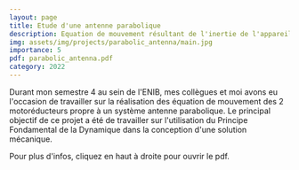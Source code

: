 ```yaml
---
layout: page
title: Etude d'une antenne parabolique
description: Equation de mouvement résultant de l'inertie de l'appareil
img: assets/img/projects/parabolic_antenna/main.jpg
importance: 5
pdf: parabolic_antenna.pdf
category: 2022
---
```

Durant mon semestre 4 au sein de l'ENIB, mes collègues et moi avons eu l'occasion de travailler sur la réalisation des équation de mouvement des 2 motoréducteurs propre à un système antenne parabolique. Le principal objectif de ce projet a été de travailler sur l'utilisation du Principe Fondamental de la Dynamique dans la conception d'une solution mécanique.

Pour plus d'infos, cliquez en haut à droite pour ouvrir le pdf.
